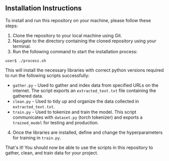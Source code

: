 ## Installation Instructions

To install and run this repository on your machine, please follow these steps:

1. Clone the repository to your local machine using Git.
2. Navigate to the directory containing the cloned repository using your terminal.
3. Run the following command to start the installation process:

```
user$ ./process.sh 
```

This will install the necessary libraries with correct python versions required to run the following scripts successfully:

- `gather.py` - Used to gather and index data from specified URLs on the internet. The script exports an `extracted_text.txt` file containing the gathered data.
- `clean.py` - Used to tidy up and organize the data collected in `extracted_text.txt`.
- `train.py` - Used to tokenize and train the model. This script communicates with `dataset.py` (torch tokenizer) and exports a `trained_model` for testing and production.

4. Once the libraries are installed, define and change the hyperparameters for training in `train.py`.

That's it! You should now be able to use the scripts in this repository to gather, clean, and train data for your project.
